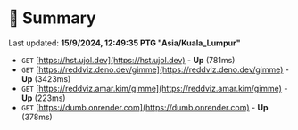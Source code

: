 # 📖 Summary
Last updated: **15/9/2024, 12:49:35 PTG "Asia/Kuala_Lumpur"**

- `GET` [https://hst.ujol.dev](https://hst.ujol.dev) - **Up** (781ms)
- `GET` [https://reddviz.deno.dev/gimme](https://reddviz.deno.dev/gimme) - **Up** (3423ms)
- `GET` [https://reddviz.amar.kim/gimme](https://reddviz.amar.kim/gimme) - **Up** (223ms)
- `GET` [https://dumb.onrender.com](https://dumb.onrender.com) - **Up** (378ms)
